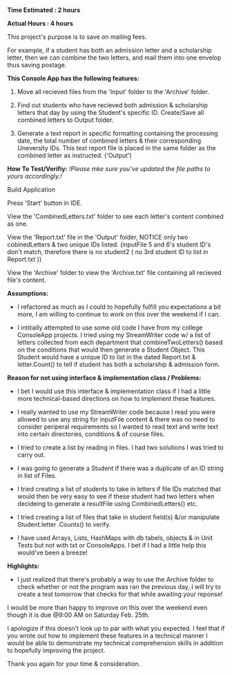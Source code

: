  **Time Estimated : 2 hours**

**Actual Hours : 4 hours**

This project's purpose is to save on mailing fees.

For example, if a student has both an admission letter and a scholarship letter, then we can combine the two letters, and mail them into one envelop thus saving postage.

**This Console App has the following features:**

1. Move all recieved files from the 'Input' folder to the 'Archive' folder.

2. Find out students who have recieved both admission & scholarship letters that day by using the Student's specific ID. Create/Save all combined letters to Output folder.

3. Generate a text report in specific formatting containing the processing date, the total number of combined letters & their corresponding Uneversity IDs. This text report file is placed in the same folder as the combined letter as instructed. ('Output')

**How To Test/Verifiy:** *!Please mke sure you've updated the file paths to yours accordingly.!*

Build Application

Press 'Start' button in IDE.

View the 'CombinedLetters.txt' folder to see each letter's content combined as one.

View the 'Report.txt' file in the 'Output' folder, NOTICE only two cobinedLetters & two unique IDs listed. (inputFile 5 and 6's student ID's don't match, therefore there is no student2 ( no 3rd student ID to list in Report.txt ))

View the 'Archive' folder to view the 'Archive.txt' file containing all recieved file's content.

 **Assumptions:** 
 - I refactored as much as I could to hopefully fulfill you expectations a bit more, I am willing to continue to work on this over the weekend if I can.
  
  - I intitially attempted to use some old code I have from my college ConsoleApp projects. I tried using my StreamWriter code w/
  a list of letters collected from each department that combineTwoLetters() based on the conditions that would then generate a Student 
  Object. This Student would have a unique ID to list in the dated Report.txt & letter.Count() to tell if student has both a scholarship & admission form.
  
  
 **Reason for not using interface & implementation class / Problems:** 
 - I bet I would use this interface & implementation class if I had a little more technical-based directions on how to implement these features.
 
 - I really wanted to use my StreamWriter code because I read you were allowed to use any string for inputFile content &
   there was no need to consider periperal requirements so I wanted to read  text and write text into certain directories,
   conditions & of course files.  
 
 - I tried to create a list by reading in files. I had two solutions I was tried to carry out. 
 
 - I was going to generate a Student if there was a duplicate of an ID string in list of Files.
 
 - I tried creating a list of students to take in letters if file IDs matched that would then be very easy to see if these student had two letters
   when decideing to generate a resultFile using CombinedLetters() etc. 
 
 - I tried creating a list of files that take in student field(s) &/or manipulate Student.letter .Counts() to verify.
 
 - I have used Arrays, Lists, HashMaps with db tabels, objects & in Unit Tests but not with txt or ConsoleApps. I bet if I had a little help this would've been a breeze! 
 
 
 **Highlights:** 
 
 - I just realized that there's probably a way to use the Archive folder to check whether or not the program was ran the previous day, I will try to create 
   a test tomorrow that checks for that while awaiting your reponse!  
 
 
 I would be more than happy to improve on this over the weekend even though it is due @9:00 AM on Saturday Feb. 25th. 
 
 I apologize if this doesn't look up to par with what you expected. I feel that if you wrote out how to implement these features in a technical manner I 
 would be able to demonstrate my technical comprehension skills in addition to hopefully improving the project. 
 
 Thank you again for your time & consideration.
  
  


